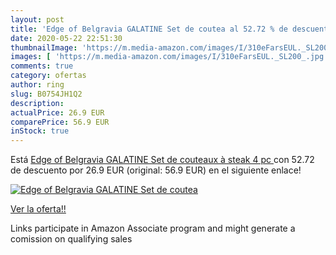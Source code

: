 ```yaml
---
layout: post
title: 'Edge of Belgravia GALATINE Set de coutea al 52.72 % de descuento'
date: 2020-05-22 22:51:30
thumbnailImage: 'https://m.media-amazon.com/images/I/310eFarsEUL._SL200_.jpg'
images: [ 'https://m.media-amazon.com/images/I/310eFarsEUL._SL200_.jpg' ]
comments: true
category: ofertas
author: ring
slug: B0754JH1Q2
description:
actualPrice: 26.9 EUR
comparePrice: 56.9 EUR
inStock: true
---
```


Está [Edge of Belgravia GALATINE Set de couteaux à steak  4 pc ](https://www.amazon.fr/dp/B0754JH1Q2/?tag=tolees0d-21) con 52.72 de descuento por 26.9 EUR (original: 56.9 EUR) en el siguiente enlace!

[![Edge of Belgravia GALATINE Set de coutea](https://m.media-amazon.com/images/I/310eFarsEUL._SL200_.jpg)](https://www.amazon.fr/dp/B0754JH1Q2/?tag=tolees0d-21)

[Ver la oferta!!](https://www.amazon.fr/dp/B0754JH1Q2/?tag=tolees0d-21)

Links participate in Amazon Associate program and might generate a comission on qualifying sales


